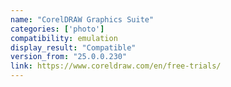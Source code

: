 ```yaml
---
name: "CorelDRAW Graphics Suite"
categories: ['photo']
compatibility: emulation
display_result: "Compatible"
version_from: "25.0.0.230"
link: https://www.coreldraw.com/en/free-trials/
---
```



